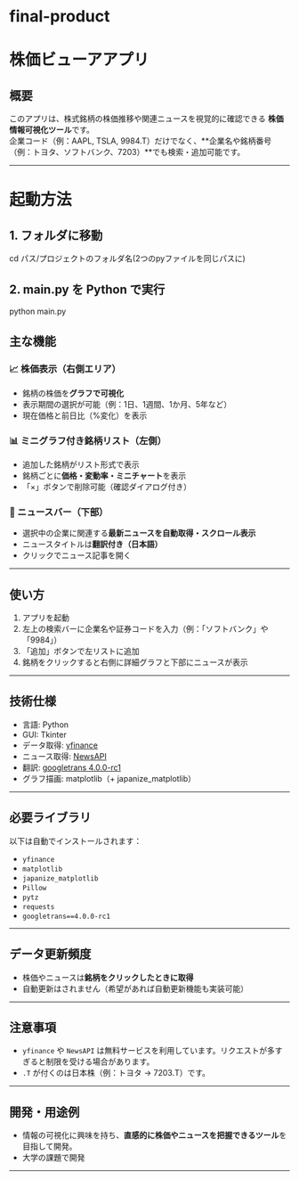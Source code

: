 # final-product

# 株価ビューアアプリ

## 概要

このアプリは、株式銘柄の株価推移や関連ニュースを視覚的に確認できる **株価情報可視化ツール**です。  
企業コード（例：AAPL, TSLA, 9984.T）だけでなく、**企業名や銘柄番号（例：トヨタ、ソフトバンク、7203）**でも検索・追加可能です。

---
# 起動方法

## 1. フォルダに移動
cd パス/プロジェクトのフォルダ名(2つのpyファイルを同じパスに)

## 2. main.py を Python で実行
python main.py




## 主な機能

### 📈 株価表示（右側エリア）
- 銘柄の株価を**グラフで可視化**
- 表示期間の選択が可能（例：1日、1週間、1か月、5年など）
- 現在価格と前日比（%変化）を表示

### 📊 ミニグラフ付き銘柄リスト（左側）
- 追加した銘柄がリスト形式で表示
- 銘柄ごとに**価格・変動率・ミニチャート**を表示
- 「×」ボタンで削除可能（確認ダイアログ付き）

### 📰 ニュースバー（下部）
- 選択中の企業に関連する**最新ニュースを自動取得・スクロール表示**
- ニュースタイトルは**翻訳付き（日本語）**
- クリックでニュース記事を開く

---

## 使い方

1. アプリを起動
2. 左上の検索バーに企業名や証券コードを入力（例：「ソフトバンク」や「9984」）
3. 「追加」ボタンで左リストに追加
4. 銘柄をクリックすると右側に詳細グラフと下部にニュースが表示

---

## 技術仕様

- 言語: Python
- GUI: Tkinter
- データ取得: [yfinance](https://pypi.org/project/yfinance/)
- ニュース取得: [NewsAPI](https://newsapi.org/)
- 翻訳: [googletrans 4.0.0-rc1](https://pypi.org/project/googletrans/4.0.0-rc1/)
- グラフ描画: matplotlib（+ japanize_matplotlib）

---

## 必要ライブラリ

以下は自動でインストールされます：

- `yfinance`
- `matplotlib`
- `japanize_matplotlib`
- `Pillow`
- `pytz`
- `requests`
- `googletrans==4.0.0-rc1`

---

## データ更新頻度

- 株価やニュースは**銘柄をクリックしたときに取得**
- 自動更新はされません（希望があれば自動更新機能も実装可能）

---

## 注意事項

- `yfinance` や `NewsAPI` は無料サービスを利用しています。リクエストが多すぎると制限を受ける場合があります。
- `.T` が付くのは日本株（例：トヨタ → 7203.T）です。

---

## 開発・用途例

- 情報の可視化に興味を持ち、**直感的に株価やニュースを把握できるツール**を目指して開発。
- 大学の課題で開発
---


